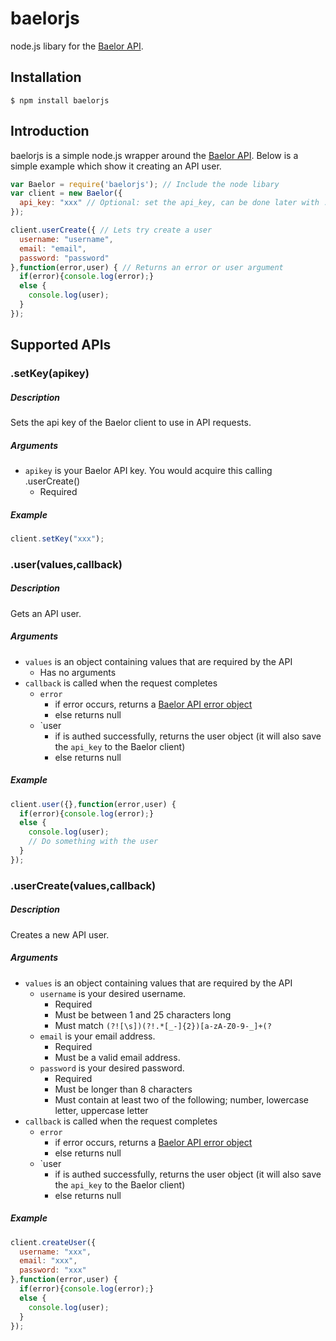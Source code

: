 # baelorjs
  node.js libary for the [Baelor API](https://baelor.io).
  
## Installation
    $ npm install baelorjs
    
## Introduction
  baelorjs is a simple node.js wrapper around the [Baelor API](https://baelor.io). Below is a simple example which show it creating an API user.
  
```js
var Baelor = require('baelorjs'); // Include the node libary
var client = new Baelor({
  api_key: "xxx" // Optional: set the api_key, can be done later with .authorize()
});

client.userCreate({ // Lets try create a user
  username: "username",
  email: "email",
  password: "password"
},function(error,user) { // Returns an error or user argument
  if(error){console.log(error);}
  else {
    console.log(user);
  }
});
```

## Supported APIs

### .setKey(apikey)
##### Description
  Sets the api key of the Baelor client to use in API requests.
  
##### Arguments
  * `apikey` is your Baelor API key. You would acquire this calling .userCreate()
    * Required

##### Example
```js
client.setKey("xxx");
```


### .user(values,callback)
##### Description
  Gets an API user.
  
##### Arguments
  * `values` is an object containing values that are required by the API
    * Has no arguments
  * `callback` is called when the request completes
    * `error`
      * if error occurs, returns a [Baelor API error object](https://baelor.io/Docs#errors)
      * else returns null
    * `user
      * if is authed successfully, returns the user object (it will also save the `api_key` to the Baelor client)
      * else returns null

##### Example
```js
client.user({},function(error,user) {
  if(error){console.log(error);}
  else {
    console.log(user);
    // Do something with the user
  }
});
```


### .userCreate(values,callback)
##### Description
  Creates a new API user.
  
##### Arguments
  * `values` is an object containing values that are required by the API
    * `username` is your desired username.
      * Required
      * Must be between 1 and 25 characters long
      * Must match `(?![\s])(?!.*[_-]{2})[a-zA-Z0-9-_]+(?`
    * `email` is your email address.
      * Required
      * Must be a valid email address.
    * `password` is your desired password.
      * Required
      * Must be longer than 8 characters
      * Must contain at least two of the following; number, lowercase letter, uppercase letter
  * `callback` is called when the request completes
    * `error`
      * if error occurs, returns a [Baelor API error object](https://baelor.io/Docs#errors)
      * else returns null
    * `user
      * if is authed successfully, returns the user object (it will also save the `api_key` to the Baelor client)
      * else returns null

##### Example
```js
client.createUser({
  username: "xxx",
  email: "xxx",
  password: "xxx"
},function(error,user) {
  if(error){console.log(error);}
  else {
    console.log(user);
  }
});
```